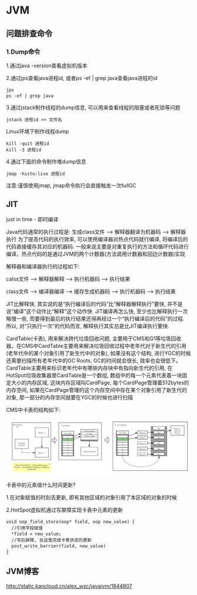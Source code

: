
# JVM

## 问题排查命令

### 1.Dump命令

1.通过java -version查看虚拟机版本

2.通过jps查看java进程id, 或者ps -ef | grep java查看java进程的id
```
jps
ps -ef | grep java
```

3.通过jstack制作线程的dump信息, 可以用来查看线程的阻塞或者死锁等问题
```
jstack 进程id >> 文件名
```

Linux环境下制作线程dump
```
kill -quit 进程id
kill -3 进程id
```

4.通过下面的命令制作堆dump信息
```
jmap -histo:live 进程id
```
注意:谨慎使用jmap, jmap命令执行会直接触发一次fullGC

## JIT

just in time - 即时编译

Java代码通常的执行过程是: 生成class文件 --> 解释器翻译为机器码 --> 解释器执行
为了提高代码的执行效率, 可以使用编译器对热点代码就行编译, 将编译后的代码直接缓存其对应的机器码. 一般来说主要是对重复执行的方法和循环代码进行编译，热点代码的是通过JVM的两个计数器(方法调用计数器和回边计数器)实现

解释器和编译器执行的过程如下:

calss文件  --> 解释器解释 --> 执行机器码  --> 执行结果

class文件  --> 编译器编译 --> 缓存生成机器码 --> 执行机器码 --> 执行结果

JIT比解释快, 其实说的是“执行编译后的代码”比“解释器解释执行”要快, 并不是说“编译”这个动作比“解释”这个动作快. JIT编译再怎么快, 至少也比解释执行一次略慢一些, 而要得到最后的执行结果还得再经过一个“执行编译后的代码”的过程. 所以, 对“只执行一次”的代码而言, 解释执行其实总是比JIT编译执行要快.


CardTable(卡表), 用来解决跨代垃圾回收问题,  主要用于CMS和G1等垃圾回收器。在CMS中CardTable主要用来解决垃圾回收过程中老年代对于新生代的引用(老年代中的某个对象引用了新生代中的对象), 如果没有这个结构, 进行YGC的时候还需要扫描所有老年代中的GC Roots, GC的时间就会很长, 效率也会很低下。CardTable主要用来标识老年代中有哪些内存块中有指向新生代的引用, 在HotSpot垃圾收集器里CardTable是一个数组, 数组中的每一个元素代表着一块固定大小的内存区域, 这块内存区域叫CardPage, 每个CardPage管理着512bytes的内存空间, 如果在CardPage管理的这个内存空间中存在某个对象引用了新生代的对象, 那一部分的内存空间就要在YGC的时候也进行扫描

CMS中卡表的结构如下:

<div align="center"> <img src="../pictures//cardTableAndRset.png"/> </div>

卡表中的元素值什么时间更新?

1.在对象赋值的时刻去更新, 即有其他区域的对象引用了本区域的对象的时候

2.HotSpot虚拟机通过写屏障实现卡表中元素的更新

```
void oop_field_store(oop* field, oop new_value) {
  //引用字段赋值
  *field = new_value;
  //写后屏障, 在这里完成卡表状态的更新
  post_write_barrier(field, new_value)
}
```



## JVM博客

http://static.kancloud.cn/alex_wsc/javajvm/1844807
